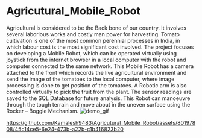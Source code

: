# Agricutural_Mobile_Robot

Agricultural is considered to be the Back bone of our country. It involves  several laborious works and costly man power for harvesting. Tomato  cultivation is one of the most common perennial processes in India, in  which labour cost is the most significant cost involved. The project  focuses on developing a Mobile Robot, which can be operated virtually  using joystick from the internet browser in a local computer with the robot  and computer connected to the same network. This Mobile Robot has a  camera attached to the front which records the live agricultural  environment and send the image of the tomatoes to the local computer,  where image processing is done to get position of the tomatoes. A Robotic  arm is also controlled virtually to pick the fruit from the plant. The sensor  readings are saved to the SQL Database for future analysis. This Robot can  manoeuvre through the tough terrain and move about in the uneven surface  using the Rocker – Boggie Mechanism.
![demo_gif](https://github.com/Kamalesh9483/Agricutural_Mobile_Robot/assets/80197808/671e0fc6-fb97-4678-8db8-e5a817eb454b)


https://github.com/Kamalesh9483/Agricutural_Mobile_Robot/assets/80197808/45c14ce5-6e24-473b-a22b-c1b416823b20

